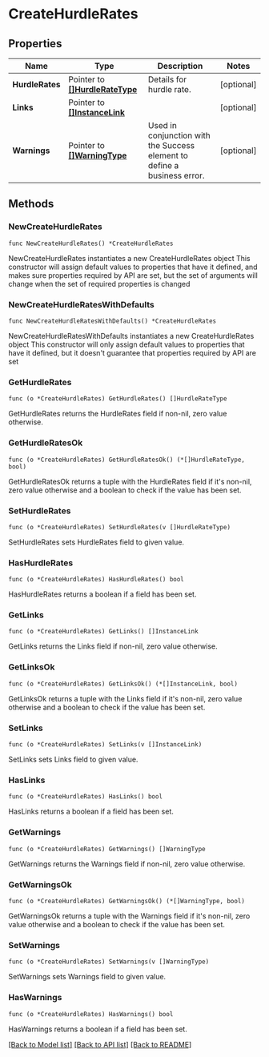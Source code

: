 # CreateHurdleRates

## Properties

Name | Type | Description | Notes
------------ | ------------- | ------------- | -------------
**HurdleRates** | Pointer to [**[]HurdleRateType**](HurdleRateType.md) | Details for hurdle rate. | [optional] 
**Links** | Pointer to [**[]InstanceLink**](InstanceLink.md) |  | [optional] 
**Warnings** | Pointer to [**[]WarningType**](WarningType.md) | Used in conjunction with the Success element to define a business error. | [optional] 

## Methods

### NewCreateHurdleRates

`func NewCreateHurdleRates() *CreateHurdleRates`

NewCreateHurdleRates instantiates a new CreateHurdleRates object
This constructor will assign default values to properties that have it defined,
and makes sure properties required by API are set, but the set of arguments
will change when the set of required properties is changed

### NewCreateHurdleRatesWithDefaults

`func NewCreateHurdleRatesWithDefaults() *CreateHurdleRates`

NewCreateHurdleRatesWithDefaults instantiates a new CreateHurdleRates object
This constructor will only assign default values to properties that have it defined,
but it doesn't guarantee that properties required by API are set

### GetHurdleRates

`func (o *CreateHurdleRates) GetHurdleRates() []HurdleRateType`

GetHurdleRates returns the HurdleRates field if non-nil, zero value otherwise.

### GetHurdleRatesOk

`func (o *CreateHurdleRates) GetHurdleRatesOk() (*[]HurdleRateType, bool)`

GetHurdleRatesOk returns a tuple with the HurdleRates field if it's non-nil, zero value otherwise
and a boolean to check if the value has been set.

### SetHurdleRates

`func (o *CreateHurdleRates) SetHurdleRates(v []HurdleRateType)`

SetHurdleRates sets HurdleRates field to given value.

### HasHurdleRates

`func (o *CreateHurdleRates) HasHurdleRates() bool`

HasHurdleRates returns a boolean if a field has been set.

### GetLinks

`func (o *CreateHurdleRates) GetLinks() []InstanceLink`

GetLinks returns the Links field if non-nil, zero value otherwise.

### GetLinksOk

`func (o *CreateHurdleRates) GetLinksOk() (*[]InstanceLink, bool)`

GetLinksOk returns a tuple with the Links field if it's non-nil, zero value otherwise
and a boolean to check if the value has been set.

### SetLinks

`func (o *CreateHurdleRates) SetLinks(v []InstanceLink)`

SetLinks sets Links field to given value.

### HasLinks

`func (o *CreateHurdleRates) HasLinks() bool`

HasLinks returns a boolean if a field has been set.

### GetWarnings

`func (o *CreateHurdleRates) GetWarnings() []WarningType`

GetWarnings returns the Warnings field if non-nil, zero value otherwise.

### GetWarningsOk

`func (o *CreateHurdleRates) GetWarningsOk() (*[]WarningType, bool)`

GetWarningsOk returns a tuple with the Warnings field if it's non-nil, zero value otherwise
and a boolean to check if the value has been set.

### SetWarnings

`func (o *CreateHurdleRates) SetWarnings(v []WarningType)`

SetWarnings sets Warnings field to given value.

### HasWarnings

`func (o *CreateHurdleRates) HasWarnings() bool`

HasWarnings returns a boolean if a field has been set.


[[Back to Model list]](../README.md#documentation-for-models) [[Back to API list]](../README.md#documentation-for-api-endpoints) [[Back to README]](../README.md)


